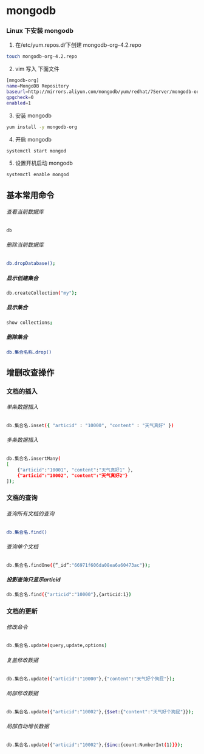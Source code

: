 # mongodb

### Linux 下安装 mongodb

1. 在/etc/yum.repos.d/下创建 mongodb-org-4.2.repo

```bash
touch mongodb-org-4.2.repo
```

2. vim 写入 下面文件

```bash
[mngodb-org]
name=MongoDB Repository
baseurl=http://mirrors.aliyun.com/mongodb/yum/redhat/7Server/mongodb-org/4.0/x86_64/
gpgcheck=0
enabled=1
```

3. 安装 mongodb

```bash
yum install -y mongodb-org
```

4. 开启 mongodb

```bash
systemctl start mongod
```

5. 设置开机启动 mongodb

```bash
systemctl enable mongod
```
## 基本常用命令
###### 查看当前数据库
```bash
db
```
###### 删除当前数据库
```bash
db.dropDatabase();
```
##### 显示创建集合
```bash
db.createCollection("my");
```
##### 显示集合
```bash
show collections;
```
##### 删除集合
```bash
db.集合名称.drop()
```
## 增删改查操作
### 文档的插入

###### 单条数据插入
```bash
db.集合名.inset({ "articid" : "10000", "content" : "天气真好" })
```

###### 多条数据插入
```bash
db.集合名.insertMany(
[
    {"articid":"10001", "content":"天气真好1" },
    {"articid":"10002", "content":"天气真好2"}
]);
```
### 文档的查询
###### 查询所有文档的查询
```bash
db.集合名.find()
```
###### 查询单个文档
```bash
db.集合名.findOne({“_id”:"66971f606da08ea6a60473ac"});
```
##### 投影查询只显示articid
```bash
db.集合名.find({"articid":"10000"},{articid:1})
```
### 文档的更新
###### 修改命令
```bash
db.集合名.update(query,update,options)
```
###### 复盖修改数据

```bash
db.集合名.update({"articid":"10000"},{"content":"天气好个狗屁"});
```
###### 局部修改数据
```bash
db.集合名.update({"articid":"10002"},{$set:{"content":"天气好个狗屁"}});
```
###### 局部自动增长数据
```bash
db.集合名.update({"articid":"10002"},{$inc:{count:NumberInt(1)}});
```




<!-- [last](https://www.bilibili.com/video/BV1bJ411x7mq?p=7&vd_source=10257e657caa8b54111087a9329462e8) -->
